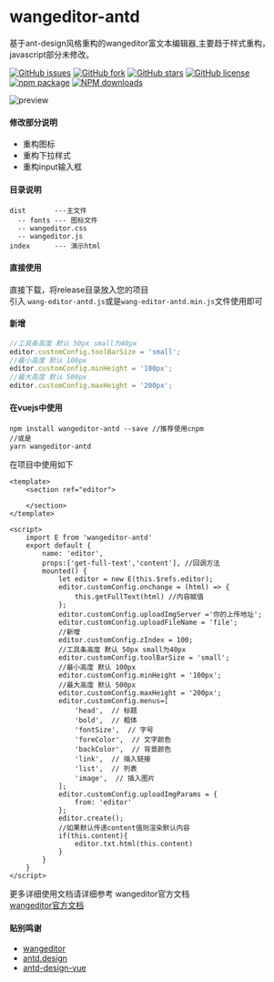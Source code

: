# wangeditor-antd
基于ant-design风格重构的wangeditor富文本编辑器,主要趋于样式重构，javascript部分未修改。  
  
[![GitHub issues](https://img.shields.io/github/issues/top-dante/wangeditor-antd)](https://github.com/top-dante/wangeditor-antd)
[![GitHub fork](https://img.shields.io/github/forks/top-dante/wangeditor-antd)](https://github.com/top-dante/wangeditor-antd)
[![GitHub stars](https://img.shields.io/github/stars/top-dante/wangeditor-antd)](https://github.com/top-dante/wangeditor-antd)
[![GitHub license](https://img.shields.io/github/license/top-dante/wangeditor-antd)](https://github.com/top-dante/wangeditor-antd)
[![npm package](https://img.shields.io/npm/v/wangeditor-antd.svg?style=flat-square)](https://www.npmjs.com/package/wangeditor-antd) 
[![NPM downloads](http://img.shields.io/npm/dm/wangeditor-antd.svg?style=flat-square)](https://www.npmjs.com/package/wangeditor-antd)

![preview](https://oalook.oss-cn-chengdu.aliyuncs.com/20200524223122.png)

#### 修改部分说明  
* 重构图标
* 重构下拉样式 
* 重构input输入框

#### 目录说明  
```
dist       ---主文件  
  -- fonts --- 图标文件 
  -- wangeditor.css
  -- wangeditor.js 
index      --- 演示html  
```  
#### 直接使用   
直接下载，将release目录放入您的项目  
引入 `wang-editor-antd.js`或是`wang-editor-antd.min.js`文件使用即可
#### 新增  
```javascript
//工具条高度 默认 50px small为40px
editor.customConfig.toolBarSize = 'small';
//最小高度 默认 100px
editor.customConfig.minHeight = '100px';
//最大高度 默认 500px
editor.customConfig.maxHeight = '200px';
```
#### 在vuejs中使用  
```
npm install wangeditor-antd --save //推荐使用cnpm
//或是
yarn wangeditor-antd
```
在项目中使用如下  
```vue
<template>
    <section ref="editor">

    </section>
</template>

<script>
    import E from 'wangeditor-antd'
    export default {
        name: 'editor',
        props:['get-full-text','content'], //回调方法
        mounted() {
            let editor = new E(this.$refs.editor);
            editor.customConfig.onchange = (html) => {
                this.getFullText(html) //内容赋值
            };
            editor.customConfig.uploadImgServer ='你的上传地址';
            editor.customConfig.uploadFileName = 'file';
            //新增
            editor.customConfig.zIndex = 100;
            //工具条高度 默认 50px small为40px
            editor.customConfig.toolBarSize = 'small';
            //最小高度 默认 100px
            editor.customConfig.minHeight = '100px';
            //最大高度 默认 500px
            editor.customConfig.maxHeight = '200px';
            editor.customConfig.menus=[
                'head',  // 标题
                'bold',  // 粗体
                'fontSize',  // 字号
                'foreColor',  // 文字颜色
                'backColor',  // 背景颜色
                'link',  // 插入链接
                'list',  // 列表
                'image',  // 插入图片
            ];
            editor.customConfig.uploadImgParams = {
                from: 'editor'
            };
            editor.create();
            //如果默认传递content值则渲染默认内容
            if(this.content){
                editor.txt.html(this.content)
            }
        }
    }
</script>
```
更多详细使用文档请详细参考 wangeditor官方文档  
<a href="https://www.kancloud.cn/wangfupeng/wangeditor3/332599" target="_blan">wangeditor官方文档</a>
#### 贴别鸣谢  
* <a href="http://www.wangeditor.com/" target="_blan">wangeditor</a>
* <a href="https://ant.design" target="_blan">antd.design</a>  
* <a href="https://antdv.com" target="_blan">antd-design-vue</a> 

